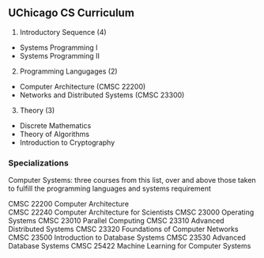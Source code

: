 
## UChicago CS Curriculum

1. Introductory Sequence (4)
- Systems Programming I	
- Systems Programming II	

2. Programming Langugages (2)
- Computer Architecture (CMSC 22200)
- Networks and Distributed Systems (CMSC 23300)

3. Theory (3)
- Discrete Mathematics
- Theory of Algorithms
- Introduction to Cryptography


### Specializations

Computer Systems: three courses from this list, over and above those taken to fulfill the programming languages and systems requirement

CMSC 22200 Computer Architecture  
CMSC 22240 Computer Architecture for Scientists
CMSC 23000 Operating Systems
CMSC 23010 Parallel Computing
CMSC 23310 Advanced Distributed Systems
CMSC 23320 Foundations of Computer Networks
CMSC 23500 Introduction to Database Systems
CMSC 23530 Advanced Database Systems
CMSC 25422 Machine Learning for Computer Systems
